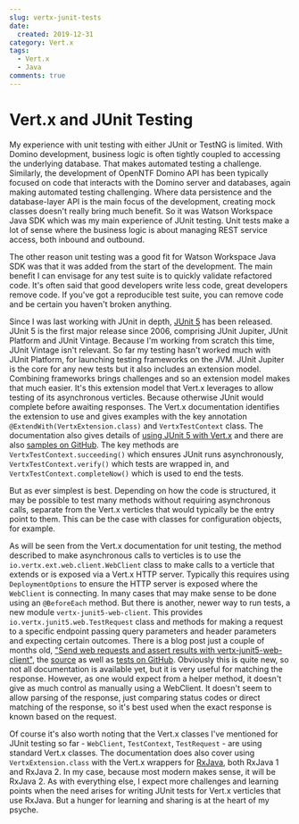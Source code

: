 ```yaml
---
slug: vertx-junit-tests
date: 
  created: 2019-12-31
category: Vert.x
tags: 
  - Vert.x
  - Java
comments: true
---
```

# Vert.x and JUnit Testing

My experience with unit testing with either JUnit or TestNG is limited. With Domino development, business logic is often tightly coupled to accessing the underlying database. That makes automated testing a challenge. Similarly, the development of OpenNTF Domino API has been typically focused on code that interacts with the Domino server and databases, again making automated testing challenging. Where data persistence and the database-layer API is the main focus of the development, creating mock classes doesn't really bring much benefit. So it was Watson Workspace Java SDK which was my main experience of JUnit testing. Unit tests make a lot of sense where the business logic is about managing REST service access, both inbound and outbound.

<!-- more -->

The other reason unit testing was a good fit for Watson Workspace Java SDK was that it was added from the start of the development. The main benefit I can envisage for any test suite is to quickly validate refactored code. It's often said that good developers write less code, great developers remove code. If you've got a reproducible test suite, you can remove code and be certain you haven't broken anything.

Since I was last working with JUnit in depth, [JUnit 5](https://junit.org/junit5/) has been released. JUnit 5 is the first major release since 2006, comprising JUnit Jupiter, JUnit Platform and JUnit Vintage. Because I'm working from scratch this time, JUnit Vintage isn't relevant. So far my testing hasn't worked much with JUnit Platform, for launching testing frameworks on the JVM. JUnit Jupiter is the core for any new tests but it also includes an extension model. Combining frameworks brings challenges and so an extension model makes that much easier. It's this extension model that Vert.x leverages to allow testing of its asynchronous verticles. Because otherwise JUnit would complete before awaiting responses. The Vert.x documentation identifies the extension to use and gives examples with the key annotation `@ExtendWith(VertxExtension.class)` and `VertxTestContext` class. The documentation also gives details of [using JUnit 5 with Vert.x](https://vertx.io/docs/vertx-junit5/java/#_integration_with_junit_5) and there are also [samples on GitHub](https://github.com/vert-x3/vertx-examples/blob/master/junit5-examples/src/test/java/hello/SampleVerticleTest.java). The key methods are `VertxTestContext.succeeding()` which ensures JUnit runs asynchronously, `VertxTestContext.verify()` which tests are wrapped in, and `VertxTestContext.completeNow()` which is used to end the tests.

But as ever simplest is best. Depending on how the code is structured, it may be possible to test many methods without requiring asynchronous calls, separate from the Vert.x verticles that would typically be the entry point to them. This can be the case with classes for configuration objects, for example.

As will be seen from the Vert.x documentation for unit testing, the method described to make asynchronous calls to verticles is to use the `io.vertx.ext.web.client.WebClient` class to make calls to a verticle that extends or is exposed via a Vert.x HTTP server. Typically this requires using `DeploymentOptions` to ensure the HTTP server is exposed where the `WebClient` is connecting. In many cases that may make sense to be done using an `@BeforeEach` method. But there is another, newer way to run tests, a new module `vertx-junit5-web-client`. This provides `io.vertx.junit5.web.TestRequest` class and methods for making a request to a specific endpoint passing query parameters and header parameters and expecting certain outcomes. There is a blog post just a couple of months old, ["Send web requests and assert results with vertx-junit5-web-client"](https://vertx.io/blog/send-web-requests-and-assert-results-with-vertx-junit5-web-client/), the [source](https://github.com/vert-x3/vertx-junit5/blob/master/vertx-junit5-web-client/src/main/java/io/vertx/junit5/web/TestRequest.java) as well as [tests on GitHub](https://github.com/vert-x3/vertx-junit5/blob/master/vertx-junit5-web-client/src/test/java/io/vertx/junit5/web/TestRequestTest.java). Obviously this is quite new, so not all documentation is available yet, but it is very useful for matching the response. However, as one would expect from a helper method, it doesn't give as much control as manually using a WebClient. It doesn't seem to allow parsing of the response, just comparing status codes or direct matching of the response, so it's best used when the exact response is known based on the request.

Of course it's also worth noting that the Vert.x classes I've mentioned for JUnit testing so far - `WebClient`, `TestContext`, `TestRequest` - are using standard Vert.x classes. The documentation does also cover using `VertxExtension.class` with the Vert.x wrappers for [RxJava](http://reactivex.io/), both RxJava 1 and RxJava 2. In my case, because most modern makes sense, it will be RxJava 2. As with everything else, I expect more challenges and learning points when the need arises for writing JUnit tests for Vert.x verticles that use RxJava. But a hunger for learning and sharing is at the heart of my psyche.